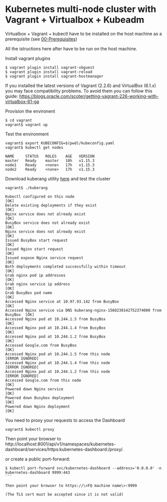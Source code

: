# Kubernetes multi-node cluster with Vagrant + Virtualbox + Kubeadm

Virtualbox + Vagrant + kubectl have to be installed on the host machine as a prerequisite (see [00-Prerequisites](../00-Prerequisites/README.md))

All the istructions here after have to be run on the host machine.

Install vagrant plugins
```console
$ vagrant plugin install vagrant-vbguest
$ vagrant plugin install vagrant-reload
$ vagrant plugin install vagrant-hostmanager
```
If you installed the latest versions of Vagrant (2.2.6) and VirtualBox (6.1.x) you may face compatibility problems. 
To avoid them you can follow this guide: 
https://blogs.oracle.com/scoter/getting-vagrant-226-working-with-virtualbox-61-ga

Provision the environent

```console
$ cd vagrant
vagrant$ vagrant up
```

Test the environment

```console
vagrant$ export KUBECONFIG=$(pwd)/kubeconfig.yaml
vagrant$ kubectl get nodes

NAME     STATUS   ROLES    AGE   VERSION
master   Ready    master   18h   v1.15.3
node1    Ready    <none>   17h   v1.15.3
node2    Ready    <none>   17h   v1.15.3
```

Download kuberang utility [here](https://github.com/apprenda/kuberang/releases) and test the cluster

```console
vagrant$ ./kuberang

Kubectl configured on this node                                                 [OK]
Delete existing deployments if they exist                                       [OK]
Nginx service does not already exist                                            [OK]
BusyBox service does not already exist                                          [OK]
Nginx service does not already exist                                            [OK]
Issued BusyBox start request                                                    [OK]
Issued Nginx start request                                                      [OK]
Issued expose Nginx service request                                             [OK]
Both deployments completed successfully within timeout                          [OK]
Grab nginx pod ip addresses                                                     [OK]
Grab nginx service ip address                                                   [OK]
Grab BusyBox pod name                                                           [OK]
Accessed Nginx service at 10.97.93.142 from BusyBox                             [OK]
Accessed Nginx service via DNS kuberang-nginx-1568230142752374000 from BusyBox  [OK]
Accessed Nginx pod at 10.244.1.5 from BusyBox                                   [OK]
Accessed Nginx pod at 10.244.1.4 from BusyBox                                   [OK]
Accessed Nginx pod at 10.244.1.2 from BusyBox                                   [OK]
Accessed Google.com from BusyBox                                                [OK]
Accessed Nginx pod at 10.244.1.5 from this node                                 [ERROR IGNORED]
Accessed Nginx pod at 10.244.1.4 from this node                                 [ERROR IGNORED]
Accessed Nginx pod at 10.244.1.2 from this node                                 [ERROR IGNORED]
Accessed Google.com from this node                                              [OK]
Powered down Nginx service                                                      [OK]
Powered down Busybox deployment                                                 [OK]
Powered down Nginx deployment                                                   [OK]
```


You need to proxy your requests to access the Dashboard

```console
vagrant$ kubectl proxy
```

Then point your browser to http://localhost:8001/api/v1/namespaces/kubernetes-dashboard/services/https:kubernetes-dashboard:/proxy/.

or create a public port-forward:

````
$ kubectl port-forward svc/kubernetes-dashboard --address='0.0.0.0' -n kubernetes-dashboard 9999:443
```

Then point your browser to https://\<FQ machine name\>:9999

(The TLS cert must be accepted since it is not valid)
